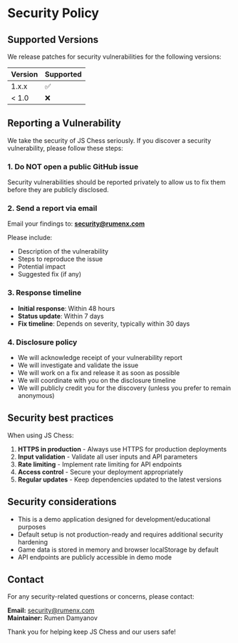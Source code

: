 # Security Policy

## Supported Versions

We release patches for security vulnerabilities for the following versions:

| Version | Supported          |
| ------- | ------------------ |
| 1.x.x   | ✅                |
| < 1.0   | ❌                |

## Reporting a Vulnerability

We take the security of JS Chess seriously. If you discover a security vulnerability, please follow these steps:

### 1. Do NOT open a public GitHub issue

Security vulnerabilities should be reported privately to allow us to fix them before they are publicly disclosed.

### 2. Send a report via email

Email your findings to: **security@rumenx.com**

Please include:
- Description of the vulnerability
- Steps to reproduce the issue
- Potential impact
- Suggested fix (if any)

### 3. Response timeline

- **Initial response**: Within 48 hours
- **Status update**: Within 7 days
- **Fix timeline**: Depends on severity, typically within 30 days

### 4. Disclosure policy

- We will acknowledge receipt of your vulnerability report
- We will investigate and validate the issue
- We will work on a fix and release it as soon as possible
- We will coordinate with you on the disclosure timeline
- We will publicly credit you for the discovery (unless you prefer to remain anonymous)

## Security best practices

When using JS Chess:

1. **HTTPS in production** - Always use HTTPS for production deployments
2. **Input validation** - Validate all user inputs and API parameters
3. **Rate limiting** - Implement rate limiting for API endpoints
4. **Access control** - Secure your deployment appropriately
5. **Regular updates** - Keep dependencies updated to the latest versions

## Security considerations

- This is a demo application designed for development/educational purposes
- Default setup is not production-ready and requires additional security hardening
- Game data is stored in memory and browser localStorage by default
- API endpoints are publicly accessible in demo mode

## Contact

For any security-related questions or concerns, please contact:

**Email:** security@rumenx.com  
**Maintainer:** Rumen Damyanov

Thank you for helping keep JS Chess and our users safe!
